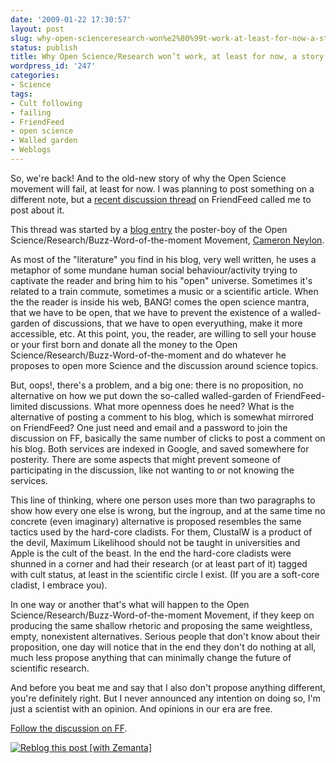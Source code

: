 ```yaml
---
date: '2009-01-22 17:30:57'
layout: post
slug: why-open-scienceresearch-won%e2%80%99t-work-at-least-for-now-a-story-from-friendfeed
status: publish
title: Why Open Science/Research won’t work, at least for now, a story from FriendFeed
wordpress_id: '247'
categories:
- Science
tags:
- Cult following
- failing
- FriendFeed
- open science
- Walled garden
- Weblogs
---
```


So, we're back! And to the old-new story of why the Open Science movement will fail, at least for now. I was planning to post something on a different note, but a [recent discussion thread](http://friendfeed.com/e/08fefccf-a78a-ec1b-bc25-a77d07dca656/A-funny-thing-happened-on-the-way-to-the/) on FriendFeed called me to post about it. 

This thread was started by a [blog entry](http://blog.openwetware.org/scienceintheopen/2009/01/21/a-funny-thing-happened-on-the-way-to-the-forum/) the poster-boy of the Open Science/Research/Buzz-Word-of-the-moment Movement, [Cameron Neylon](http://openwetware.org/wiki/User:Cameron_Neylon). 

As most of the "literature" you find in his blog, very well written, he uses a metaphor of some mundane human social behaviour/activity trying to captivate the reader and bring him to his "open" universe. Sometimes it's related to a train commute, sometimes a music or a scientific article. When the the reader is inside his web, BANG! comes the open science mantra, that we have to be open, that we have to prevent the existence of a walled-garden of discussions, that we have to open everyuthing, make it more accessible, etc. At this point, you, the reader, are willing to sell your house or your first born and donate all the money to the Open Science/Research/Buzz-Word-of-the-moment and do whatever he proposes to open more Science and the discussion around science topics.

But, oops!, there's a problem, and a big one: there is no proposition, no alternative on how we put down the so-called walled-garden of FriendFeed-limited discussions. What more openness does he need? What is the alternative of posting a comment to his blog, which is somewhat mirrored on FriendFeed? One just need and email and a password to join the discussion on FF, basically the same number of clicks to post a comment on his blog. Both services are indexed in Google, and saved somewhere for posterity. There are some aspects that might prevent someone of participating in the discussion, like not wanting to or not knowing the services.

This line of thinking, where one person uses more than two paragraphs to show how every one else is wrong, but the ingroup, and at the same time no concrete (even imaginary) alternative is proposed resembles the same tactics used by the hard-core cladists. For them, ClustalW is a product of the devil, Maximum Likelihood should not be taught in universities and Apple is the cult of the beast. In the end the hard-core cladists were shunned in a corner and had their research (or at least part of it) tagged with cult status, at least in the scientific circle I exist. (If you are a soft-core cladist, I embrace you).

In one way or another that's what will happen to the Open Science/Research/Buzz-Word-of-the-moment Movement, if they keep on producing the same shallow rhetoric and proposing the same weightless, empty, nonexistent alternatives. Serious people that don't know about their proposition, one day will notice that in the end they don't do nothing at all, much less propose anything that can minimally change the future of scientific research. 

And before you beat me and say that I also don't propose anything different, you're definitely right. But I never announced any intention on doing so, I'm just a scientist with an opinion. And opinions in our era are free.

[Follow the discussion on FF](http://friendfeed.com/e/33b8dcff-a566-9cce-105f-c100afc240fe/Why-Open-Science-Research-won-t-work-at-least-for/).




[![Reblog this post [with Zemanta]](http://img.zemanta.com/reblog_e.png?x-id=b71d0e4d-6810-4956-a903-bcb8a4ba6d50)](http://reblog.zemanta.com/zemified/b71d0e4d-6810-4956-a903-bcb8a4ba6d50/)
